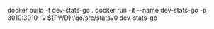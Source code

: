 


docker build -t dev-stats-go .
docker run -it --name dev-stats-go -p 3010:3010 -v ${PWD}:/go/src/statsv0 dev-stats-go